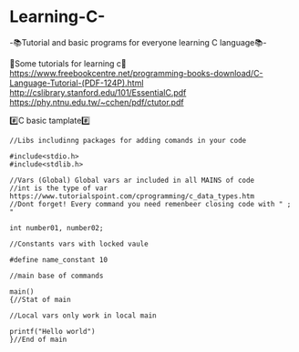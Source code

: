 # Learning-C-
-📚Tutorial and basic programs for everyone learning C language📚-


💯Some tutorials for learning c💯
https://www.freebookcentre.net/programming-books-download/C-Language-Tutorial-(PDF-124P).html
http://cslibrary.stanford.edu/101/EssentialC.pdf
https://phy.ntnu.edu.tw/~cchen/pdf/ctutor.pdf

#️⃣C basic tamplate#️⃣

```
//Libs includinng packages for adding comands in your code

#include<stdio.h>
#include<stdlib.h>

//Vars (Global) Global vars ar included in all MAINS of code
//int is the type of var https://www.tutorialspoint.com/cprogramming/c_data_types.htm
//Dont forget! Every command you need remenbeer closing code with " ; "

int number01, number02;

//Constants vars with locked vaule

#define name_constant 10

//main base of commands

main() 
{//Stat of main

//Local vars only work in local main

printf("Hello world")
}//End of main
